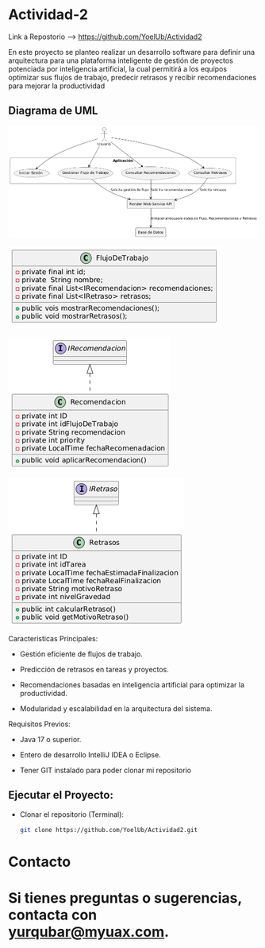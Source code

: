 # Actividad-2
Link a Repostorio --> https://github.com/YoelUb/Actividad2

En este proyecto se planteo realizar un desarrollo software para definir una arquitectura para una plataforma inteligente de gestión de proyectos potenciada por inteligencia artificial, la cual permitirá a los equipos optimizar sus flujos de trabajo, predecir retrasos y recibir recomendaciones para mejorar la productividad


## Diagrama de UML

![Diagrama Arquitectura](docs/Arquitectura-UML/Diagrama_Arquitectura.png)


![Diagrama FlujoDeTrabajo](docs/Arquitectura-UML/FlujoDeTrabajo_UML.png)



![Diagrama Recomendacion](docs/Arquitectura-UML/Recomendacion_UML.png)



![Diagrama Retraso](docs/Arquitectura-UML/Retraso_UML.png)


Caracteristicas Principales: 

- Gestión eficiente de flujos de trabajo.

- Predicción de retrasos en tareas y proyectos.

- Recomendaciones basadas en inteligencia artificial para optimizar la productividad.

- Modularidad y escalabilidad en la arquitectura del sistema.



Requisitos Previos: 

- Java 17 o superior.
  
- Entero de desarrollo IntelliJ IDEA o Eclipse.
  
- Tener GIT instalado para poder clonar mi repositorio


## Ejecutar el Proyecto:

- Clonar el repositorio (Terminal):

  ```bash
  git clone https://github.com/YoelUb/Actividad2.git
  
# Contacto
# Si tienes preguntas o sugerencias, contacta con yurqubar@myuax.com.





